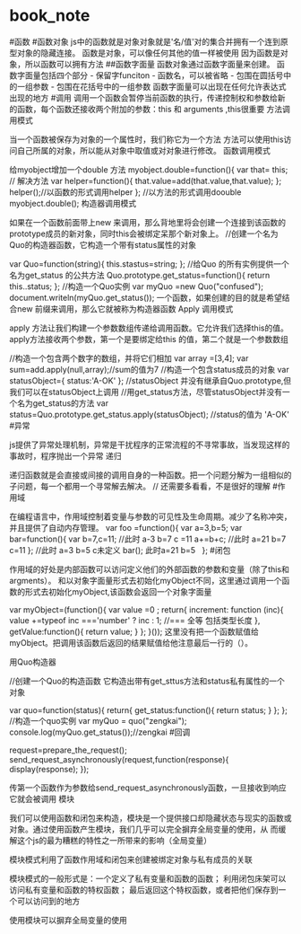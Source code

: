 # book_note
#函数
#函数对象
js中的函数就是对象对象就是'名/值'对的集合并拥有一个连到原型对象的隐藏连接。
函数是对象，可以像任何其他的值一样被使用
因为函数是对象，所以函数可以拥有方法
##函数字面量
函数对象通过函数字面量来创建。
函数字面量包括四个部分 - 保留字funciton - 函数名，可以被省略 - 包围在圆括号中的一组参数 - 包围在花括号中的一组参数
函数字面量可以出现在任何允许表达式出现的地方
#调用
调用一个函数会暂停当前函数的执行，传递控制权和参数给新的函数，每个函数还接收两个附加的参数：this 和 arguments ,this很重要
方法调用模式

  当一个函数被保存为对象的一个属性时，我们称它为一个方法
  方法可以使用this访问自己所属的对象，所以能从对象中取值或对对象进行修改。
函数调用模式

  给myobject增加一个double 方法
  myobject.double=function(){
      var that= this; // 解决方法
      var helper=function(){
          that.value=add(that.value,that.value);
      };
      helper();//以函数的形式调用helper
  };
  //以方法的形式调用doouble
  myobject.double();
构造器调用模式

  如果在一个函数前面带上new 来调用，那么背地里将会创建一个连接到该函数的prototype成员的新对象，同时this会被绑定呆那个新对象上。
  //创建一个名为Quo的构造器函数，它构造一个带有status属性的对象

  var Quo=function(string){
    this.stastus=string;
  };
  //给Quo 的所有实例提供一个名为get_status 的公共方法
  Quo.prototype.get_status=function(){
      return this..status;
  };
  //构造一个Quo实例
   var myQuo =new Quo("confused");
  document.writeln(myQuo.get_status());
  一个函数，如果创建的目的就是希望结合new 前缀来调用，那么它就被称为构造器函数 
Apply 调用模式

  apply 方法让我们构建一个参数数组传递给调用函数。它允许我们选择this的值。apply方法接收两个参数，第一个是要绑定给this 的值，第二个就是一个参数数组

  //构造一个包含两个数字的数组，并将它们相加
  var array =[3,4];
  var sum=add.apply(null,array);//sum的值为7
  //构造一个包含status成员的对象
  var statusObject={
      status:'A-OK'
  };
  //statusObject 并没有继承自Quo.prototype,但我们可以在statusObject上调用
  //用get_status方法，尽管statusObject并没有一个名为get_status的方法
  var status=Quo.prototype.get_status.apply(statusObject);
  //status的值为 'A-OK'
#异常

js提供了异常处理机制，异常是干扰程序的正常流程的不寻常事故，当发现这样的事故时，程序抛出一个异常
递归

递归函数就是会直接或间接的调用自身的一种函数。把一个问题分解为一组相似的子问题，每一个都用一个寻常解去解决。
//  还需要多看看，不是很好的理解
#作用域

在编程语言中，作用域控制着变量与参数的可见性及生命周期。减少了名称冲突，并且提供了自动内存管理。
    var foo =function(){
        var a=3,b=5;
        var bar=function(){
            var b=7,c=11;
            //此时 a-3 b=7 c =11
            a+=b+c;
            //此时 a=21 b=7 c=11
        };
        //此时 a=3 b=5 c未定义
        bar();
        此时a=21 b=5
    };
#闭包

作用域的好处是内部函数可以访问定义他们的外部函数的参数和变量（除了this和argments）。
和以对象字面量形式去初始化myObject不同，这里通过调用一个函数的形式去初始化myObject,该函数会返回一个对象字面量

  var myObject=(function(){
      var value =0 ;
      return{
          increment: function (inc){
              value +=typeof inc ==='number' ? inc : 1;  //=== 全等 包括类型长度
          },
          getValue:function(){
              return value;
          }
      };
  }());
这里没有把一个函数赋值给myObject。把调用该函数后返回的结果赋值给他注意最后一行的（）。

用Quo构造器

//创建一个Quo的构造函数 它构造出带有get_sttus方法和status私有属性的一个对象

  var quo=function(status){
      return{
          get_status:function(){
              return status;
          }
      };
  };
  //构造一个quo实例
  var myQuo = quo("zengkai");
  console.log(myQuo.get_status());//zengkai 
#回调

request=prepare_the_request();
send_request_asynchronously(request,function(response){
    display(response);
});

传第一个函数作为参数给send_request_asynchronously函数，一旦接收到响应它就会被调用
模块

我们可以使用函数和闭包来构造，模块是一个提供接口却隐藏状态与现实的函数或对象。通过使用函数产生模块，我们几乎可以完全摒弃全局变量的使用，从 而缓解这个js的最为糟糕的特性之一所带来的影响（全局变量）

模块模式利用了函数作用域和闭包来创建被绑定对象与私有成员的关联

模块模式的一般形式是：一个定义了私有变量和函数的函数； 利用闭包床架可以访问私有变量和函数的特权函数； 最后返回这个特权函数，或者把他们保存到一个可以访问到的地方

使用模块可以摒弃全局变量的使用

